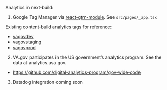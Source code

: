 Analytics in next-build:

1. Google Tag Manager via [react-gtm-module](https://www.npmjs.com/package/react-gtm-module). See `src/pages/_app.tsx`

Existing content-build analytics tags for reference:

- [vagovdev](https://github.com/department-of-veterans-affairs/content-build/blob/main/src/site/assets/js/google-analytics/vagovdev.js)
- [vagovstaging](https://github.com/department-of-veterans-affairs/content-build/blob/main/src/site/assets/js/google-analytics/vagovstaging.js)
- [vagovprod](https://github.com/department-of-veterans-affairs/content-build/blob/main/src/site/assets/js/google-analytics/vagovprod.js)

2. VA.gov participates in the US government’s analytics program. See the data at analytics.usa.gov.

- https://github.com/digital-analytics-program/gov-wide-code

3. Datadog integration coming soon
